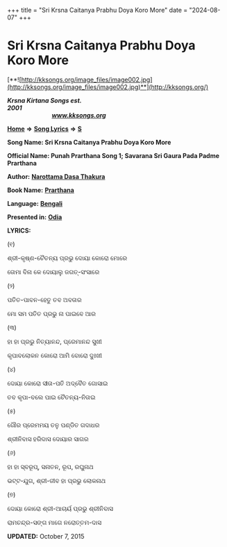 +++
title = "Sri Krsna Caitanya Prabhu Doya Koro More"
date = "2024-08-07"
+++

# Sri Krsna Caitanya Prabhu Doya Koro More
[**![http://kksongs.org/image_files/image002.jpg](http://kksongs.org/image_files/image002.jpg)**](http://kksongs.org/)

**_Krsna Kirtana Songs est. 2001_**                                                                                                                                                 **_www.kksongs.org_**

[**Home**](http://kksongs.org/) **⇒** [**Song Lyrics**](http://kksongs.org/lyrics.html) **⇒** [**S**](http://kksongs.org/songs/song_s.html)

**Song Name: Sri Krsna Caitanya Prabhu Doya Koro More**

**Official Name: Punah Prarthana Song 1; Savarana Sri Gaura Pada Padme Prarthana**

**Author:** [**Narottama Dasa Thakura**](http://kksongs.org/authors/list/narottama.html)

**Book Name:** [**Prarthana**](http://kksongs.org/authors/literature/prarthana.html)

**Language:** [**Bengali**](http://kksongs.org/language/list/bengali.html)

**Presented in:** [**Odia**](http://kksongs.org/unicode/odia.html)

**LYRICS:**

(୧)

ଶ୍ରୀ\-କୃଷ୍ଣ\-ଚୈତନ୍ୟ ପ୍ରଭୁ ଦୋୟା କୋରୋ ମୋରେ

ତୋମା ବିନା କେ ଦୋୟାଲୁ ଜଗତ୍\-ସଂସାରେ

(୨)

ପତିତ\-ପାବନ\-ହେତୁ ତବ ଅବତାର

ମୋ ସମ ପତିତ ପ୍ରଭୁ ନା ପାଇବେ ଆର

(୩)

ହା ହା ପ୍ରଭୁ ନିତ୍ୟାନନ୍ଦ, ପ୍ରେମାନନ୍ଦ ସୁଖୀ

କୃପାବଲୋକନ କୋରୋ ଆମି ବୋରୋ ଦୁଃଖୀ

(୪)

ଦୋୟା କୋରୋ ସୀତା\-ପତି ଅଦ୍ବୈତ ଗୋସାଇ

ତବ କୃପା\-ବଲେ ପାଇ ଚୈତନ୍ୟ\-ନିତାଇ

(୫)

ଗୌର ପ୍ରେମମୟ ତନୁ ପଣ୍ଡିତ ଗଦାଧର

ଶ୍ରୀନିବାସ ହରିଦାସ ଦୋୟାର ସାଗର

(୬)

ହା ହା ସ୍ବରୂପ୍, ସନାତନ, ରୂପ, ରଘୁନାଥ

ଭଟ୍ଟ\-ଯୁଗ, ଶ୍ରୀ\-ଜୀବ ହା ପ୍ରଭୁ ଲୋକନାଥ

(୭)

ଦୋୟା କୋରୋ ଶ୍ରୀ\-ଆଚାର୍ୟ ପ୍ରଭୁ ଶ୍ରୀନିବାସ

ରାମଚନ୍ଦ୍ର\-ସଙ୍ଗ ମାଗେ ନରୋତ୍ତମ\-ଦାସ

**UPDATED:** October 7, 2015